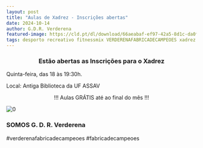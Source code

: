 ```yaml
---
layout: post
title: "Aulas de Xadrez - Inscrições abertas"
date: 2024-10-14
author: G.D.R. Verderena
featured-image: https://cld.pt/dl/download/66aeabaf-ef97-42a5-8d1c-da0f54b55bf2/xadrez-insta-3.png
tags: desporto recreativo fitnessmix VERDERENAFABRICADECAMPEOES xadrez
---
```


<CENTER><H3>Estão abertas as Inscrições para o Xadrez</H3></CENTER>

Quinta-feira, das 18 às 19:30h.

Local: Antiga Biblioteca da UF ASSAV

<CENTER> !!! Aulas GRÁTIS até ao final do mês !!! </CENTER>


![0](https://cld.pt/dl/download/66aeabaf-ef97-42a5-8d1c-da0f54b55bf2/xadrez-insta-3.png)

<H3>SOMOS G. D. R. Verderena</H3>

#verderenafabricadecampeoes #fabricadecampeoes 
